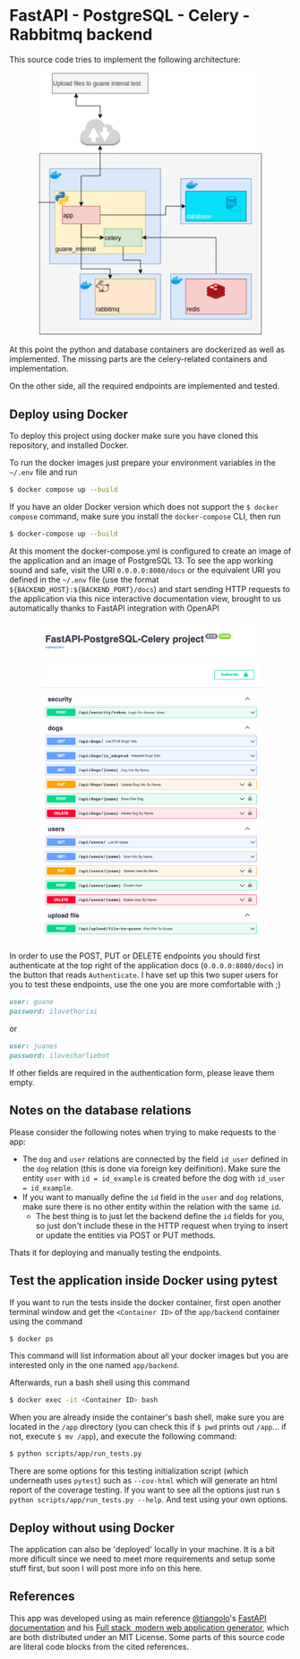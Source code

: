 # FastAPI - PostgreSQL - Celery - Rabbitmq backend

This source code tries to implement the following architecture:

<p align="center">
  <img src="img/arch.png" alt="architecture" width="400"/>
</p>

At this point the python and database containers are dockerized as well as implemented. The missing parts are the celery-related containers and implementation.

On the other side, all the required endpoints are implemented and tested.

## Deploy using Docker

To deploy this project using docker make sure you have cloned this repository, and installed Docker.

To run the docker images just prepare your environment variables in the ``~/.env`` file and run

```bash
$ docker compose up --build
```

If you have an older Docker version which does not support the ``$ docker compose`` command, make sure you install the ``docker-compose`` CLI, then run

```bash
$ docker-compose up --build
```

At this moment the docker-compose.yml is configured to create an image of the application and an image of PostgreSQL 13. To see the app working sound and safe, visit the URI ``0.0.0.0:8080/docs`` or the equivalent URI you defined in the ``~/.env`` file (use the format ``${BACKEND_HOST}:${BACKEND_PORT}/docs``) and start sending HTTP requests to the application via this nice interactive documentation view, brought to us automatically thanks to FastAPI integration with OpenAPI

<p align="center">
  <img src="img/docs.png" alt="architecture" width="400"/>
</p>

In order to use the POST, PUT or DELETE endpoints you should first authenticate at the top right of the application docs (``0.0.0.0:8080/docs``) in the button that reads ``Authenticate``. I have set up this two super users for you to test these endpoints, use the one you are more comfortable with ;)

```md
user: guane
password: ilovethoriai
````

or

```md
user: juanes
password: ilovecharliebot
```

If other fields are required in the authentication form, please leave them empty.

## Notes on the database relations

Please consider the following notes when trying to make requests to the app:

- The ``dog`` and ``user`` relations are connected by the field ``id_user`` defined in the ``dog`` relation (this is done via foreign key deifinition). Make sure the entity ``user`` with ``id = id_example`` is created before the dog with ``id_user = id_example``.
- If you want to manually define the ``id`` field in the ``user`` and ``dog`` relations, make sure there is no other entity within the relation with the same ``id``.
  - The best thing is to just let the backend define the ``id`` fields for you, so just don't include these in the HTTP request when trying to insert or update the entities via POST or PUT methods.

Thats it for deploying and manually testing the endpoints.

## Test the application inside Docker using pytest

If you want to run the tests inside the docker container, first open another terminal window and get the ``<Container ID>`` of the ``app/backend`` container using the command

```bash
$ docker ps
```

This command will list information about all your docker images but you are interested only in the one named ``app/backend``.

Afterwards, run a bash shell using this command

```bash
$ docker exec -it <Container ID> bash
```

When you are already inside the container's bash shell, make sure you are located in the ``/app``  directory (you can check this if ``$ pwd`` prints out ``/app``... if not, execute ``$ mv /app``), and execute the following command:

```bash
$ python scripts/app/run_tests.py
```

There are some options for this testing initialization script (which underneath uses ``pytest``) such as ``--cov-html`` which will generate an html report of the coverage testing. If you want to see all the options just run ``$ python scripts/app/run_tests.py --help``. And test using your own options.

## Deploy without using Docker

The application can also be 'deployed' locally in your machine. It is a bit more dificult since we need to meet more requirements and setup some stuff first, but soon I will post more info on this here.

## References

This app was developed using as main reference [@tiangolo](https://github.com/tiangolo)'s [FastAPI documentation](https://fastapi.tiangolo.com/) and his [Full stack, modern web application generator](https://github.com/tiangolo/full-stack-fastapi-postgresql), which are both distributed under an MIT License. Some parts of this source code are literal code blocks from the cited references.
